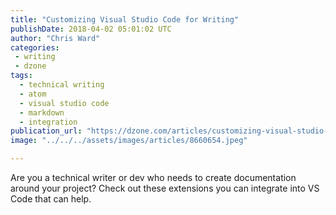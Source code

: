```yaml
---
title: "Customizing Visual Studio Code for Writing"
publishDate: 2018-04-02 05:01:02 UTC
author: "Chris Ward"
categories:
 - writing
 - dzone
tags:
  - technical writing
  - atom
  - visual studio code
  - markdown
  - integration
publication_url: "https://dzone.com/articles/customizing-visual-studio-code-for-writing"
image: "../../../assets/images/articles/8660654.jpeg"

---
```

Are you a technical writer or dev who needs to create documentation around your project? Check out these extensions you can integrate into VS Code that can help.


